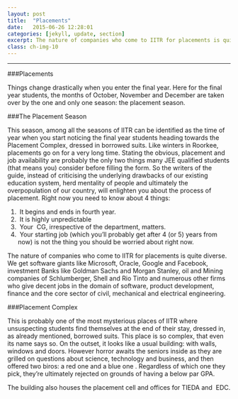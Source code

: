 ```yaml
---
layout: post
title:  "Placements"
date:   2015-06-26 12:28:01
categories: [jekyll, update, section]
excerpt: The nature of companies who come to IITR for placements is quite diverse.
class: ch-img-10
---
```

---------------------------------------------

###Placements

Things change drastically when you enter the final year. Here for the final year students, the months of October, November and December are taken over by the one and only one season: the placement season.

###The Placement Season

This season, among all the seasons of IITR can be identified as the time of year when you start noticing the final year students heading towards the Placement Complex, dressed in borrowed suits. Like winters in Roorkee, placements go on for a very long time. Stating the obvious, placement and job availability are probably the only two things many JEE qualified students (that means you) consider before filling the form. So the writers of the guide, instead of criticising the underlying drawbacks of our existing education system, herd mentality of people and ultimately the overpopulation of our country, will enlighten you about the process of placement. Right now you need to know about 4 things:

1)  It begins and ends in fourth year.
2)  It is highly unpredictable
3)  Your  CG, irrespective of the department, matters.
4)  Your starting job (which you’ll probably get after 4 (or 5) years from now) is not the thing you should be worried about right now.

The nature of companies who come to IITR for placements is quite diverse. We get software giants like Microsoft, Oracle, Google and Facebook, investment Banks like Goldman Sachs and Morgan Stanley, oil and Mining companies of Schlumberger, Shell and Rio Tinto and numerous other firms who give decent jobs in the domain of software, product development, finance and the core sector of civil, mechanical and electrical engineering.

###Placement Complex

This is probably one of the most mysterious places of IITR where unsuspecting students find themselves at the end of their stay, dressed in, as already mentioned, borrowed suits. This place is so complex, that even its name says so. On the outset, it looks like a usual building: with walls, windows and doors. However horror awaits the seniors inside as they are grilled on questions about science, technology and business, and then offered two biros: a red one and a blue one . Regardless of which one they pick, they’re ultimately rejected on grounds of having a below par GPA.

The building also houses the placement cell and offices for TIEDA and  EDC.


